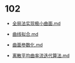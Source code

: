 # 102
- [全局法实现极小曲面.md](docs\games\102\全局法实现极小曲面.md)

- [曲线拟合.md](docs\games\102\曲线拟合.md)

- [曲面参数化.md](docs\games\102\曲面参数化.md)

- [离散平均曲率流迭代算法.md](docs\games\102\离散平均曲率流迭代算法.md)

